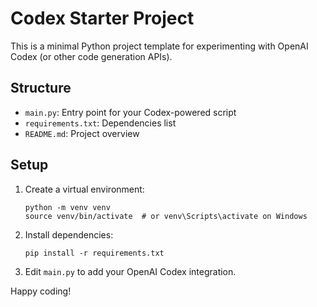 # Codex Starter Project

This is a minimal Python project template for experimenting with OpenAI Codex (or other code generation APIs).

## Structure

- `main.py`: Entry point for your Codex-powered script
- `requirements.txt`: Dependencies list
- `README.md`: Project overview

## Setup

1. Create a virtual environment:
   ```
   python -m venv venv
   source venv/bin/activate  # or venv\Scripts\activate on Windows
   ```

2. Install dependencies:
   ```
   pip install -r requirements.txt
   ```

3. Edit `main.py` to add your OpenAI Codex integration.

Happy coding!